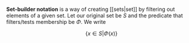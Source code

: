 **Set-builder notation** is a way of creating [[sets|set]] by filtering out elements of a given set. Let our original set be $S$ and the predicate that filters/tests membership be $\Phi$. We write

$$
\{x \in S \vert \Phi(x)\}
$$